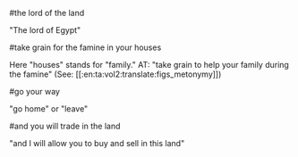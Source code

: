 #the lord of the land

"The lord of Egypt"

#take grain for the famine in your houses

Here "houses" stands for "family." AT: "take grain to help your family during the famine" (See: [[:en:ta:vol2:translate:figs_metonymy]])

#go your way

"go home" or "leave"

#and you will trade in the land

"and I will allow you to buy and sell in this land"